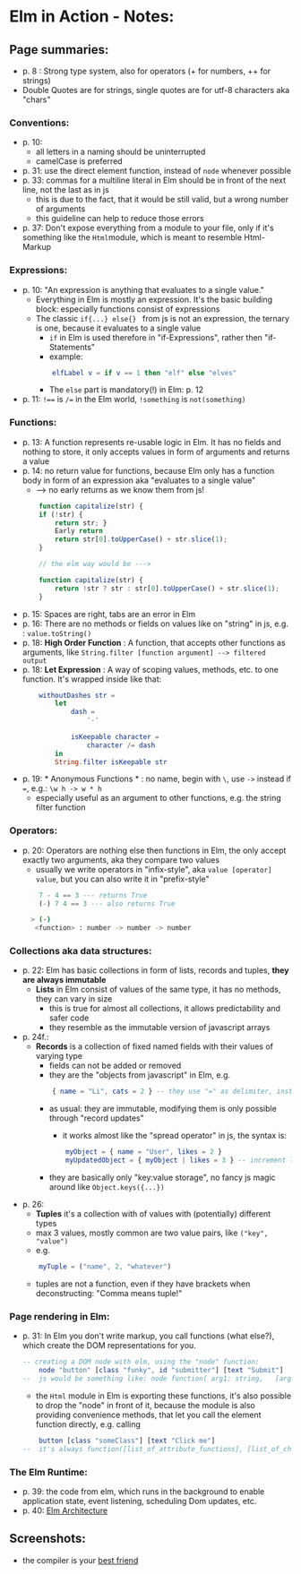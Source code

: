 # Elm in Action - Notes:

## Page summaries:
- p. 8 : Strong type system, also for operators (+ for numbers, ++ for strings)
- Double Quotes are for strings, single quotes are for utf-8 characters aka "chars"

### Conventions:
- p. 10: 
    - all letters in a naming should be uninterrupted 
    - camelCase is preferred
- p. 31: use the direct element function, instead of `node` whenever possible
- p. 33: commas for a multiline literal in Elm should be in front of the next line, not the last as in js
    - this is due to the fact, that it would be still valid, but a wrong number of arguments
    - this guideline can help to reduce those errors
- p. 37: Don't expose everything from a module to your file, only if it's something like the `Html`module, which is meant to resemble Html-Markup

### Expressions:
- p. 10: "An expression is anything that evaluates to a single value."
    - Everything in Elm is mostly an expression. It's the basic building block: especially functions consist of expressions
    - The classic `if{...} else{} ` from js is not an expression, the ternary is one, because it evaluates to a single value
        - `if` in Elm is used therefore in "if-Expressions", rather then "if-Statements"
        - example: 
        ```elm 
            elfLabel v = if v == 1 then "elf" else "elves"
        ```
        - The `else` part is mandatory(!) in Elm: p. 12
- p. 11: `!==` is `/=` in the Elm world, `!something` is `not(something)`

### Functions:
- p. 13: A function represents re-usable logic in Elm. It has no fields and nothing to store, it only accepts values in form of arguments and returns a value
- p. 14: no return value for functions, because Elm only has a function body in form of an expression aka "evaluates to a single value"
    - --> no early returns as we know them from js!
    ```js
        function capitalize(str) {
        if (!str) {
            return str; }
            Early return
            return str[0].toUpperCase() + str.slice(1); 
        }

        // the elm way would be --->

        function capitalize(str) {
            return !str ? str : str[0].toUpperCase() + str.slice(1);
        }

    ```  
- p. 15: Spaces are right, tabs are an error in Elm     
- p. 16: There are no methods or fields on values like on "string" in js, e.g. : `value.toString()`
- p. 18: **High Order Function** : A function, that accepts other functions as arguments, like `String.filter [function argument] --> filtered output`
- p. 18: **Let Expression** : A way of scoping values, methods, etc. to one function. It's wrapped inside like that:
    ```elm 
        withoutDashes str =
            let
                dash =
                    '-'
                
                isKeepable character =
                    character /= dash 
            in 
            String.filter isKeepable str
    ```
- p. 19: * Anonymous Functions * : no name, begin with `\`, use `->` instead if `=`, e.g.: `\w h -> w * h`
    - especially useful as an argument to other functions, e.g. the string filter function

### Operators:
- p. 20: Operators are nothing else then functions in Elm, the only accept exactly two arguments, aka they compare two values
    - usually we write operators in "infix-style", aka `value [operator] value`, but you can also write it in "prefix-style"
    ```elm
        7 - 4 == 3 --- returns True
        (-) 7 4 == 3 --- also returns True
    ```
    ```bash
      > (-)
       <function> : number -> number -> number
    ```

### Collections aka data structures:
- p. 22: Elm has basic collections in form of lists, records and tuples, **they are always immutable**
    - **Lists** in Elm consist of values of the same type, it has no methods, they can vary in size
        - this is true for almost all collections, it allows predictability and safer code
        - they resemble as the immutable version of javascript arrays 
- p. 24f.:
    - **Records** is a collection of fixed named fields with their values of varying type
        - fields can not be added or removed
        - they are the "objects from javascript" in Elm, e.g.
        ```elm
            { name = "Li", cats = 2 } -- they use "=" as delimiter, instead of ":" in js
        ```
        - as usual: they are immutable, modifying them is only possible through "record updates"
            - it works almost like the "spread operator" in js, the syntax is:
            ```elm
                myObject = { name = "User", likes = 2 }
                myUpdatedObject = { myObject | likes = 3 } -- increment likes with new value
            ```

        - they are basically only "key:value storage", no fancy js magic around like `Object.keys({...})`
- p. 26:
    - **Tuples** it's a collection with of values with (potentially) different types
    - max 3 values, mostly common are two value pairs, like `("key", "value")`
    - e.g.
    ```elm
        myTuple = ("name", 2, "whatever")
    ```
    - tuples are not a function, even if they have brackets when deconstructing: "Comma means tuple!"
    
### Page rendering in Elm:
- p. 31: In Elm you don't write markup, you call functions (what else?), which create the DOM representations for you. 
    ```elm
    -- creating a DOM node with elm, using the "node" function:
        node "button" [class "funky", id "submitter"] [text "Submit"]
    --  js would be something like: node function( arg1: string,   [argList of functions],  [argList2 of functions] )
    ```
    - the `Html` module in Elm is exporting these functions, it's also possible to drop the "node" in front of it, because the module is also providing convenience methods, that let you call the element function directly, e.g. calling 
    ```elm
        button [class "someClass"] [text "Click me"]
    --  it's always function([list_of_attribute_functions], [list_of_children])       
    ```

### The Elm Runtime:
- p. 39: the code from elm, which runs in the background to enable application state, event listening, scheduling Dom updates, etc.
- p. 40: [Elm Architecture](./assets/Elm_Architecture_Diagramm.png)

## Screenshots:    
- the compiler is your [best friend](./assets/nice_elm_compiler_message.png)


